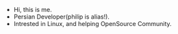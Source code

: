 - Hi, this is me.
- Persian Developer(philip is alias!).
- Intrested in Linux, and helping OpenSource Community.

<!---
philip-johnson45/philip-johnson45 is a ✨ special ✨ repository because its `README.md` (this file) appears on your GitHub profile.
You can click the Preview link to take a look at your changes.
--->
